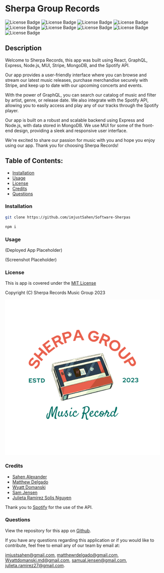 # Sherpa Group Records
![License Badge](https://shields.io/badge/license-MIT-green)
![License Badge](https://img.shields.io/badge/-React-61DAFB?logo=react&syle=flat&logoColor=white)
![License Badge](https://img.shields.io/badge/-GraphQL-E50695?logo=graphql&syle=flat&logoColor=white)
![License Badge](https://img.shields.io/badge/-Express-000000?logo=express&style=flat&logoColor=white)
![License Badge](https://img.shields.io/badge/-Node.js-339933?logo=node.js&style=flat&logoColor=white)
![License Badge](https://img.shields.io/badge/-MUI-007FFF?logo=mui&syle=flat&logoColor=white)
![License Badge](https://img.shields.io/badge/-Stripe-008CDD?logo=stripe&style=flat&logoColor=white)
![License Badge](https://img.shields.io/badge/-MongoDB-47A248?logo=mongodb&style=flat&logoColor=white)
![License Badge](https://img.shields.io/badge/-Spotify-1DB954?logo=spotify&style=flat&logoColor=white)
## Description
Welcome to Sherpa Records, this app was built using React, GraphQL, Express, Node.js, MUI, Stripe, MongoDB, and the Spotify API.

Our app provides a user-friendly interface where you can browse and stream our latest music releases, purchase merchandise securely with Stripe, and keep up to date with our upcoming concerts and events.

With the power of GraphQL, you can search our catalog of music and filter by artist, genre, or release date. We also integrate with the Spotify API, allowing you to easily access and play any of our tracks through the Spotify player.

Our app is built on a robust and scalable backend using Express and Node.js, with data stored in MongoDB. We use MUI for some of the front-end design, providing a sleek and responsive user interface.

We're excited to share our passion for music with you and hope you enjoy using our app. Thank you for choosing Sherpa Records!
## Table of Contents:
* [Installation](#installation)
* [Usage](#usage)
* [License](#license)
* [Credits](#credits)
* [Questions](#questions)
### Installation
```bash
git clone https://github.com/imjustSahen/Software-Sherpas
```
```bash
npm i
 ```
### Usage
(Deployed App Placeholder)

(Screenshot Placeholder)
### License
This is app is covered under the [MIT License](https://opensource.org/licenses/MIT)

Copyright (C) Sherpa Records Music Group 2023

![img](client/src/assets/logos/sherpa-cassette.png)
### Credits
- <a href="https://github.com/imjustSahen">Sahen Alexander</a>
- <a href="https://github.com/DelgaMatt">Matthew Delgado</a>
- <a href="https://github.com/wyamet">Wyatt Domanski</a>
- <a href="https://github.com/Samualjensen">Sam Jensen</a>
- <a href="https://github.com/justjulieta">Julieta Ramirez Solis Nguyen</a>


Thank you to <a href="https://open.spotify.com/">Spotify</a> for the use of the API.
### Questions
View the repository for this app on <a href="https://github.com/imjustSahen/Software-Sherpas">Github</a>.

If you have any questions regarding this application or if you would like to contribute, feel free to email any of our team by email at:

imjustsahen@gmail.com, matthewrdelgado@gmail.com, Wyattdomanski.md@gmail.com, samual.jensen@gmail.com, julieta.ramirez27@gmail.com.
